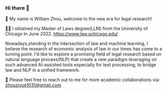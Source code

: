 ### Hi there 👋

🎉 My name is William Zhou, welcome to the new era for legal research!

👨‍🎓 I obtained my Master of Laws degree(LLM) from the University of Chicago In June 2022. https://www.law.uchicago.edu/

Nowadays,standing in the intersection of law and machine learning, I believe the research of economic analysis of law in our times has come to a turning point. I'd like to explore a promising field of legal research based on natural language process(NLP) that create a new paradigm leveraging on such advanced AI-assisted tools especially for text processing, to bridge law and NLP in a unified framework.

📩 Please feel free to reach out to me for more academic collaborations via: zhouziyue1031@gmail.com


<!--
**WilliamZhou233/WilliamZhou233** is a ✨ _special_ ✨ repository because its `README.md` (this file) appears on your GitHub profile.

Here are some ideas to get you started:

- 🔭 I’m currently working on ...
- 🌱 I’m currently learning ...
- 👯 I’m looking to collaborate on ...
- 🤔 I’m looking for help with ...
- 💬 Ask me about ...
- 📫 How to reach me: ...
- 😄 Pronouns: ...
- ⚡ Fun fact: ...
-->
